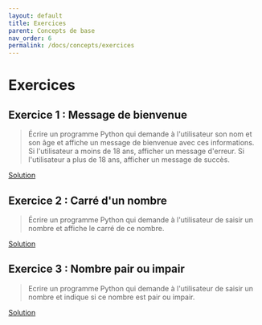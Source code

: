 ```yaml
---
layout: default
title: Exercices
parent: Concepts de base
nav_order: 6
permalink: /docs/concepts/exercices
---
```


# Exercices

## Exercice 1 : Message de bienvenue
>Écrire un programme Python qui demande à l'utilisateur son nom et son âge et affiche un message de bienvenue avec ces informations. Si l'utilisateur a moins de 18 ans, afficher un message d'erreur. Si l'utilisateur a plus de 18 ans, afficher un message de succès.

[Solution](docs/01/exercices/01.py)

## Exercice 2 : Carré d'un nombre
>Écrire un programme Python qui demande à l'utilisateur de saisir un nombre et affiche le carré de ce nombre.

[Solution](docs/01/exercices/02.py)

## Exercice 3 : Nombre pair ou impair
>Ecrire un programme Python qui demande à l'utilisateur de saisir un nombre et indique si ce nombre est pair ou impair.

[Solution](docs/01/exercices/03.py)
